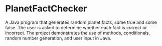 # PlanetFactChecker
A Java program that generates random planet facts, some true and some false. The user is asked to determine whether each fact is correct or incorrect. The project demonstrates the use of methods, conditionals, random number generation, and user input in Java.
